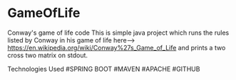 # GameOfLife
Conway's game of life code
This is simple java project which runs the rules listed by Conway in his game of life here--> https://en.wikipedia.org/wiki/Conway%27s_Game_of_Life
and prints a two cross two matrix on stdout.

Technologies Used
#SPRING BOOT
#MAVEN
#APACHE
#GITHUB